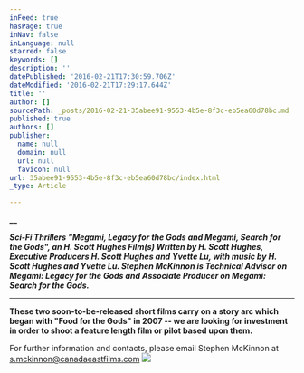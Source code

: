 ```yaml
---
inFeed: true
hasPage: true
inNav: false
inLanguage: null
starred: false
keywords: []
description: ''
datePublished: '2016-02-21T17:30:59.706Z'
dateModified: '2016-02-21T17:29:17.644Z'
title: ''
author: []
sourcePath: _posts/2016-02-21-35abee91-9553-4b5e-8f3c-eb5ea60d78bc.md
published: true
authors: []
publisher:
  name: null
  domain: null
  url: null
  favicon: null
url: 35abee91-9553-4b5e-8f3c-eb5ea60d78bc/index.html
_type: Article

---
```

**__**

**_Sci-Fi Thrillers "Megami, Legacy
for the Gods and Megami, Search for the Gods",  an H. Scott Hughes
Film(s) Written by H. Scott Hughes, Executive Producers H. Scott Hughes
and Yvette Lu, with music by H. Scott Hughes and Yvette Lu.  Stephen
McKinnon is Technical Advisor on Megami: Legacy for the Gods and Associate
Producer on Megami: Search for the Gods._**

****

**These two soon-to-be-released short
films carry on a story arc which began with "Food for the Gods" in 2007 -- we
are looking for investment in order to shoot a feature length film or pilot
based upon them.**

For further information and
contacts,  please email Stephen McKinnon at
s.mckinnon@canadaeastfilms.com
![](https://the-grid-user-content.s3-us-west-2.amazonaws.com/847ee3d1-0f2d-446d-8625-671f63a22f14.jpg)
